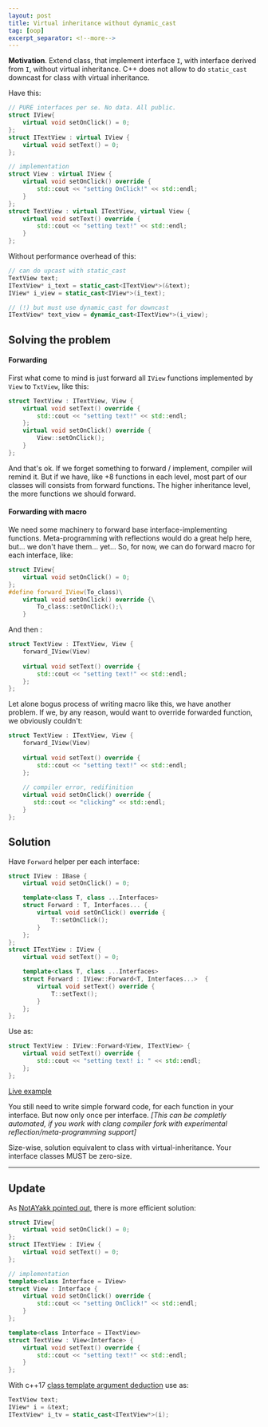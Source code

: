 ```yaml
---
layout: post
title: Virtual inheritance without dynamic_cast
tag: [oop]
excerpt_separator: <!--more-->
---
```


**Motivation**. Extend class, that implement interface `I`, with interface derived from `I`, without virtual inheritance. C++ does not allow to do `static_cast` downcast for class with virtual inheritance.

Have this:

```c++
// PURE interfaces per se. No data. All public.
struct IView{
    virtual void setOnClick() = 0;
};
struct ITextView : virtual IView {
    virtual void setText() = 0;
};

// implementation
struct View : virtual IView {
    virtual void setOnClick() override {
        std::cout << "setting OnClick!" << std::endl;
    }
};
struct TextView : virtual ITextView, virtual View {
    virtual void setText() override {
        std::cout << "setting text!" << std::endl;
    }
};
```

Without performance overhead of this:

```c++
// can do upcast with static_cast
TextView text; 
ITextView* i_text = static_cast<ITextView*>(&text);
IView* i_view = static_cast<IView*>(i_text);

// (!) but must use dynamic_cast for downcast
ITextView* text_view = dynamic_cast<ITextView*>(i_view);
```

<!--more-->

## Solving the problem
#### Forwarding

First what come to mind is just forward all `IView` functions implemented by `View` to `TxtView`, like this:

```c++
struct TextView : ITextView, View {
    virtual void setText() override {
        std::cout << "setting text!" << std::endl;
    };
    virtual void setOnClick() override {
        View::setOnClick();
    }    
};
```

And that's ok. If we forget something to forward / implement, compiler will remind it. But if we have, like +8 functions in each level, most part of our classes will consists from forward functions. The higher inheritance level, the more functions we should forward.

#### Forwarding with macro

We need some machinery to forward base interface-implementing functions. Meta-programming with reflections would do a great help here, but... we don't have them... yet... So, for now, we can do forward macro for each interface, like:

```c++
struct IView{
    virtual void setOnClick() = 0;
};
#define forward_IView(To_class)\
    virtual void setOnClick() override {\
        To_class::setOnClick();\
    } 
```

And then :

```c++
struct TextView : ITextView, View {
    forward_IView(View)
    
    virtual void setText() override {
        std::cout << "setting text!" << std::endl;
    };
};
```

Let alone bogus process of writing macro like this, we have another problem. If we, by any reason, would want to override forwarded function, we obviously couldn't:

```c++
struct TextView : ITextView, View {
    forward_IView(View)
    
    virtual void setText() override {
        std::cout << "setting text!" << std::endl;
    };
    
    // compiler error, redifinition
    virtual void setOnClick() override {
       std::cout << "clicking" << std::endl;
    }     
};
```

## Solution

Have `Forward` helper per each interface:

```c++
struct IView : IBase {
    virtual void setOnClick() = 0;

    template<class T, class ...Interfaces>
    struct Forward : T, Interfaces... {
        virtual void setOnClick() override {
            T::setOnClick();
        }
    };
};
struct ITextView : IView {
    virtual void setText() = 0;

    template<class T, class ...Interfaces>
    struct Forward : IView::Forward<T, Interfaces...>  {
        virtual void setText() override {
            T::setText();
        }
    };
};
```

Use as:

```c++
struct TextView : IView::Forward<View, ITextView> {
    virtual void setText() override {
        std::cout << "setting text! i: " << std::endl;
    };
};
```

[Live example](http://coliru.stacked-crooked.com/a/773caa7443ece2bf)

You still need to write simple forward code, for each function in your interface. But now only once per interface. *[This can be completly automated, if you work with clang compiler fork  with experimental reflection/meta-programming support]*

Size-wise, solution equivalent to class with virtual-inheritance. Your interface classes MUST be zero-size.

---

## Update

As [NotAYakk pointed out](https://www.reddit.com/r/cpp/comments/7dl9np/virtual_inheritance_without_dynamic_cast/dpz0gxc/?st=ja6lwazt&sh=498dadb8), there is more efficient solution:

```c++
struct IView{
    virtual void setOnClick() = 0;
};
struct ITextView : IView {
    virtual void setText() = 0;
};

// implementation
template<class Interface = IView>
struct View : Interface {
    virtual void setOnClick() override {
        std::cout << "setting OnClick!" << std::endl;
    }
};

template<class Interface = ITextView>
struct TextView : View<Interface> {
    virtual void setText() override {
        std::cout << "setting text!" << std::endl;
    }
};
```

With c++17 [class template argument deduction](http://en.cppreference.com/w/cpp/language/class_template_argument_deduction) use as:

```c++
TextView text;
IView* i = &text;
ITextView* i_tv = static_cast<ITextView*>(i);
```